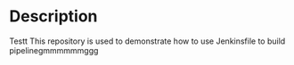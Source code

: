 # Description

Testt This repository is used to demonstrate how to use Jenkinsfile to build pipelinegmmmmmmggg

